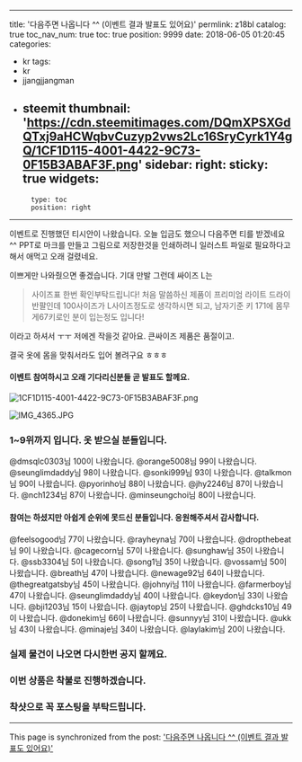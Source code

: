 
---
title: '다음주면 나옵니다 ^^ (이벤트 결과 발표도 있어요)'
permlink: z18bl
catalog: true
toc_nav_num: true
toc: true
position: 9999
date: 2018-06-05 01:20:45
categories:
- kr
tags:
- kr
- jjangjjangman
- steemit
thumbnail: 'https://cdn.steemitimages.com/DQmXPSXGdQTxj9aHCWqbvCuzyp2vws2Lc16SryCyrk1Y4gQ/1CF1D115-4001-4422-9C73-0F15B3ABAF3F.png'
sidebar:
    right:
        sticky: true
widgets:
    -
        type: toc
        position: right
---


이벤트로 진행했던 티시안이 나왔습니다.  오늘 입금도 했으니 다음주면 티를 받겠네요 ^^
PPT로 마크를 만들고 그림으로 저장한것을 인쇄하려니 일러스트 파일로 필요하다고 해서 애먹고 오래 걸렸네요. 

이쁘게만 나와줬으면 좋겠습니다. 기대 만발
그런데 싸이즈 L는 
>사이즈표 한번 확인부탁드립니다!
처음 말씀하신 제품이 프리미엄 라이트 드라이반팔인데 100사이즈가 L사이즈정도로 생각하시면 되고, 남자기준 키 171에 몸무게67키로인 분이 입는정도 입니다!

이라고 하셔서 ㅜㅜ 저에겐 작을것 같아요.  큰싸이즈 제품은 품절이고.

결국 옷에 몸을 맞춰서라도 입어 볼려구요 ㅎㅎㅎ

#### 이벤트 참여하시고 오래 기다리신분들 곧 발표도 할께요. 
![1CF1D115-4001-4422-9C73-0F15B3ABAF3F.png](https://cdn.steemitimages.com/DQmXPSXGdQTxj9aHCWqbvCuzyp2vws2Lc16SryCyrk1Y4gQ/1CF1D115-4001-4422-9C73-0F15B3ABAF3F.png)



![IMG_4365.JPG](https://cdn.steemitimages.com/DQmazk4pcPs165nn8DJ45UqQ9pogeeq5HKVeuR6W9gQFKuG/IMG_4365.JPG)

### 1~9위까지 입니다. 옷 받으실 분들입니다. 
@dmsqlc0303님 100이 나왔습니다.
@orange5008님 99이 나왔습니다.
@seunglimdaddy님 98이 나왔습니다.
@sonki999님 93이 나왔습니다.
@talkmon님 90이 나왔습니다.
@pyorinho님 88이 나왔습니다.
@jhy2246님 87이 나왔습니다.
@nch1234님 87이 나왔습니다.
@minseungchoi님 80이 나왔습니다.


#### 참여는 하셨지만 아쉽게 순위에 못드신 분들입니다. 응원해주셔서 감사합니다. 
@feelsogood님 77이 나왔습니다.
@rayheyna님 70이 나왔습니다.
@dropthebeat님 9이 나왔습니다.
@cagecorn님 57이 나왔습니다.
@sunghaw님 35이 나왔습니다.
@ssb3304님 5이 나왔습니다.
@song1님 35이 나왔습니다.
@vossam님 50이 나왔습니다.
@breath님  47이 나왔습니다.
@newage92님 64이 나왔습니다.
@thegreatgatsby님 45이 나왔습니다.
@johnyi님 11이 나왔습니다.
@farmerboy님 47이 나왔습니다.
@seunglimdaddy님 40이 나왔습니다.
@keydon님 33이 나왔습니다.
@bji1203님 15이 나왔습니다.
@jaytop님 25이 나왔습니다.
@ghdcks10님 49이 나왔습니다.
@donekim님 66이 나왔습니다.
@sunnyy님 31이 나왔습니다.
@ukk님 43이 나왔습니다.
@minaje님 34이 나왔습니다.
@laylakim님 20이 나왔습니다.

### 실제 물건이 나오면 다시한번 공지 할께요. 
### 이번 상품은 착불로 진행하겠습니다. 
### 착샷으로 꼭 포스팅을 부탁드립니다.

- - -

This page is synchronized from the post: ['다음주면 나옵니다 ^^ (이벤트 결과 발표도 있어요)'](https://steemit.com/@kingbit/z18bl)
